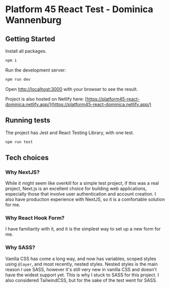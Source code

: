 # Platform 45 React Test - Dominica Wannenburg

## Getting Started

Install all packages.

```bash
npm i
```

Run the development server:

```bash
npm run dev
```

Open [http://localhost:3000](http://localhost:3000) with your browser to see the result.

Project is also hosted on Netlify here: [https://platform45-react-dominica.netlify.app/](https://platform45-react-dominica.netlify.app/)

## Running tests

The project has Jest and React Testing Library, with one test.

```bash
npm run test
```

## Tech choices

### Why NextJS?

While it might seem like overkill for a simple test project, if this was a real project, Next.js is an excellent choice for building web applications, especially those that involve user authentication and account creation. I also have production experience with NextJS, so it is a comfortable solution for me.

### Why React Hook Form?

I have familiarity with it, and it is the simplest way to set up a new form for me.

### Why SASS?

Vanilla CSS has come a long way, and now has variables, scoped styles using `@layer`, and most recently, nested styles. Nested styles is the main reason I use SASS, however it's still very new in vanilla CSS and doesn't have the widest support yet. This is why I stuck to SASS for this project. I also considered TailwindCSS, but for the sake of the test went for SASS.
